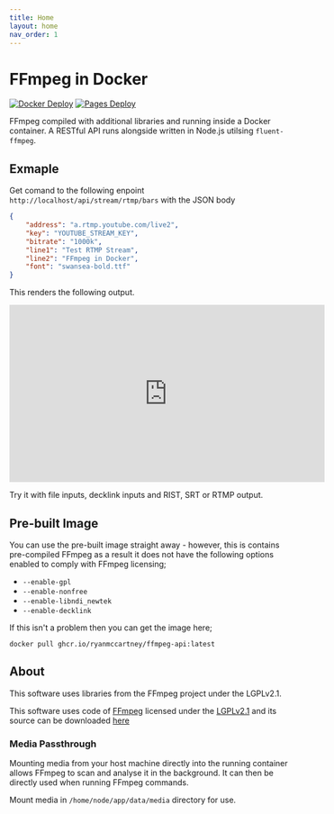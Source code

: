 ```yaml
---
title: Home
layout: home
nav_order: 1
---
```


# FFmpeg in Docker

[![Docker Deploy](https://github.com/ryanmccartney/ffmpeg-docker/actions/workflows/docker.yml/badge.svg)](https://github.com/ryanmccartney/ffmpeg-docker/actions/workflows/docker.yml) [![Pages Deploy](https://github.com/ryanmccartney/ffmpeg-docker/actions/workflows/pages.yml/badge.svg)](https://github.com/ryanmccartney/ffmpeg-docker/actions/workflows/pages.yml)

FFmpeg compiled with additional libraries and running inside a Docker container. A RESTful API runs alongside written in Node.js utilsing `fluent-ffmpeg`.

## Exmaple

Get comand to the following enpoint `http://localhost/api/stream/rtmp/bars` with the JSON body

```json
{
    "address": "a.rtmp.youtube.com/live2",
    "key": "YOUTUBE_STREAM_KEY",
    "bitrate": "1000k",
    "line1": "Test RTMP Stream",
    "line2": "FFmpeg in Docker",
    "font": "swansea-bold.ttf"
}
```

This renders the following output.

<iframe width="560" height="315" src="https://www.youtube.com/embed/A7HQat68nfw" title="YouTube video player" frameborder="0" allow="accelerometer; autoplay; clipboard-write; encrypted-media; gyroscope; picture-in-picture; web-share" allowfullscreen></iframe>

Try it with file inputs, decklink inputs and RIST, SRT or RTMP output.

## Pre-built Image

You can use the pre-built image straight away - however, this is contains pre-compiled FFmpeg as a result it does not have the following options enabled to comply with FFmpeg licensing;

-   `--enable-gpl`
-   `--enable-nonfree`
-   `--enable-libndi_newtek`
-   `--enable-decklink`

If this isn't a problem then you can get the image here;

`docker pull ghcr.io/ryanmccartney/ffmpeg-api:latest`

## About

This software uses libraries from the FFmpeg project under the LGPLv2.1.

This software uses code of [FFmpeg](http://ffmpeg.org) licensed under the [LGPLv2.1](http://www.gnu.org/licenses/old-licenses/lgpl-2.1.html) and its source can be downloaded [here](https://github.com/ryanmccartney/ffmpeg-docker)

### Media Passthrough

Mounting media from your host machine directly into the running container allows FFmpeg to scan and analyse it in the background. It can then be directly used when running FFmpeg commands.

Mount media in `/home/node/app/data/media` directory for use.
